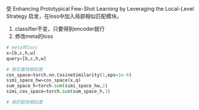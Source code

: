 受 Enhancing Prototypical Few-Shot Learning by Leveraging the Local-Level Strategy 启发，在loss中加入局部相似匹配模块。

1. classifier不变，只要得到encoder就行
2. 修改meta的loss



```python
# meta的loss
x=[b,c,h,w]
query=[b,c,h,w]

# 按位置找相似度
cos_space=torch.nn.CosineSimilarity(1,eps=1e-6)
simi_space_hw=cos_space(x,q)
sum_space_h=torch.sum(simi_space_hw,2)
simi_cos_space=torch.sum(sum_space_h,1)

# 按匹配找相似度

```

